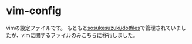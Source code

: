# vim-config
vimの設定ファイルです。
もともと[sosukesuzuki/dotfiles](https://github.com/sosukesuzuki/dotfiles)で管理されていましたが、vimに関するファイルのみこちらに移行しました。
